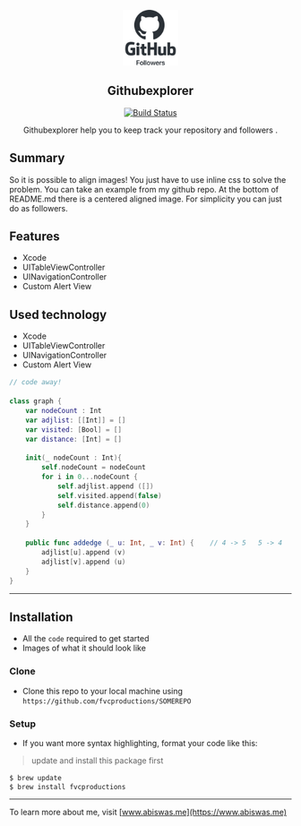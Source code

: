 
<p align = "center"> 
<img src="githubexplorer/Assets.xcassets/gh-logo.imageset/gh-logo@3x.png"  width ="100" height="100" >
</p>
<div align="center">
 <h2> Githubexplorer </h2>
</div>
<p align = "center"> 
<a href="https://github.com/amitbiswas1992/githubexplorer"><img src="https://travis-ci.com/slatedocs/slate.svg?branch=master" alt="Build Status"></a>
</p>

<p align="center">Githubexplorer help you to keep track your repository and followers .</p>
 

## Summary

So it is possible to align images! You just have to use inline css to solve the problem. You can take an example from my github repo. At the bottom of README.md there is a centered aligned image. For simplicity you can just do as followers.

## Features 

* Xcode 
* UITableViewController
* UINavigationController
* Custom Alert View


## Used technology 

* Xcode 
* UITableViewController
* UINavigationController
* Custom Alert View

```swift
// code away!

class graph {
    var nodeCount : Int
    var adjlist: [[Int]] = []
    var visited: [Bool] = []
    var distance: [Int] = []
    
    init(_ nodeCount : Int){
        self.nodeCount = nodeCount
        for i in 0...nodeCount {
            self.adjlist.append ([])
            self.visited.append(false)
            self.distance.append(0)
        }
    }
    
    public func addedge (_ u: Int, _ v: Int) {    // 4 -> 5   5 -> 4
        adjlist[u].append (v)
        adjlist[v].append (u)
    }
}
```

---

## Installation

- All the `code` required to get started
- Images of what it should look like

### Clone

- Clone this repo to your local machine using `https://github.com/fvcproductions/SOMEREPO`

### Setup

- If you want more syntax highlighting, format your code like this:

> update and install this package first

```shell
$ brew update
$ brew install fvcproductions
```

___

To learn more about me, visit [www.abiswas.me](https://www.abiswas.me) 
